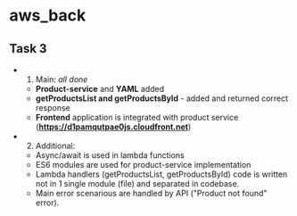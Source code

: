 # aws_back

## Task 3

- 1. Main: _all done_

  - **Product-service** and **YAML** added
  - **getProductsList and getProductsById** - added and returned correct response
  - **Frontend** application is integrated with product service (**https://d1pamqutpae0js.cloudfront.net**)

- 2. Additional:

  - Async/await is used in lambda functions
  - ES6 modules are used for product-service implementation
  - Lambda handlers (getProductsList, getProductsById) code is written not in 1 single module (file) and separated in codebase.
  - Main error scenarious are handled by API ("Product not found" error).

